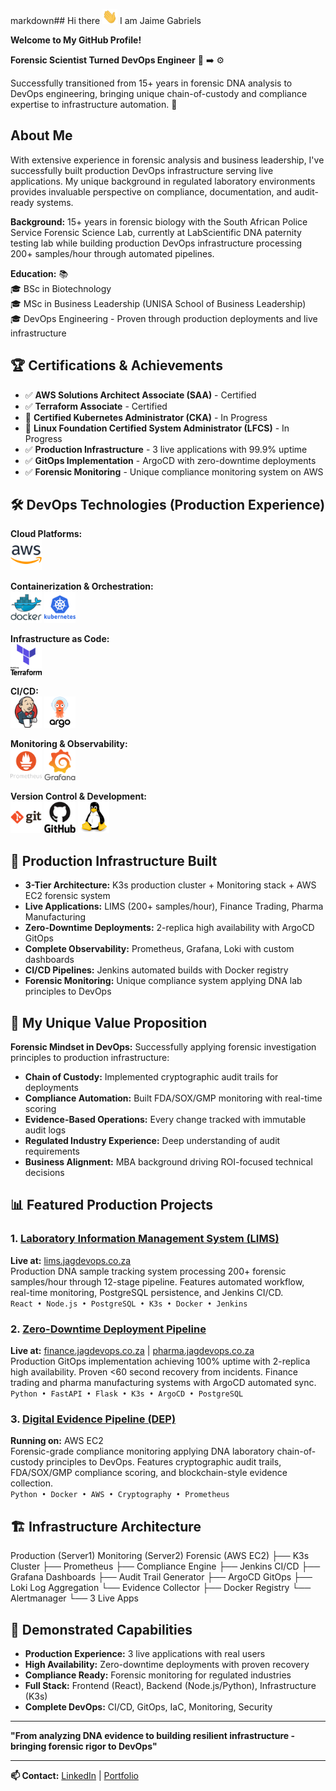 markdown## Hi there <img alt="Waving hand emoji" src="https://github.com/nelsonwenner/nelsonwenner/blob/master/waving-hand-emoji-animated.gif?raw=true" width="24px" height="24px"> I am Jaime Gabriels

**Welcome to My GitHub Profile!**

**Forensic Scientist Turned DevOps Engineer** 🔬 ➡️ ⚙️

Successfully transitioned from 15+ years in forensic DNA analysis to DevOps engineering, bringing unique chain-of-custody and compliance expertise to infrastructure automation. 🚀

## About Me

With extensive experience in forensic analysis and business leadership, I've successfully built production DevOps infrastructure serving live applications. My unique background in regulated laboratory environments provides invaluable perspective on compliance, documentation, and audit-ready systems.

**Background:** 15+ years in forensic biology with the South African Police Service Forensic Science Lab, currently at LabScientific DNA paternity testing lab while building production DevOps infrastructure processing 200+ samples/hour through automated pipelines.

**Education:** 📚  
🎓 BSc in Biotechnology  
🎓 MSc in Business Leadership (UNISA School of Business Leadership)  
🎓 DevOps Engineering - Proven through production deployments and live infrastructure

## 🏆 Certifications & Achievements

- ✅ **AWS Solutions Architect Associate (SAA)** - Certified
- ✅ **Terraform Associate** - Certified
- 🔄 **Certified Kubernetes Administrator (CKA)** - In Progress
- 🔄 **Linux Foundation Certified System Administrator (LFCS)** - In Progress
- ✅ **Production Infrastructure** - 3 live applications with 99.9% uptime
- ✅ **GitOps Implementation** - ArgoCD with zero-downtime deployments
- ✅ **Forensic Monitoring** - Unique compliance monitoring system on AWS

## 🛠️ DevOps Technologies (Production Experience)

**Cloud Platforms:**  
<img src="https://github.com/devicons/devicon/blob/master/icons/amazonwebservices/amazonwebservices-original-wordmark.svg" alt="AWS" width="50" height="50"/>

**Containerization & Orchestration:**  
<img src="https://github.com/devicons/devicon/blob/master/icons/docker/docker-original-wordmark.svg" alt="Docker" width="50" height="50"/> <img src="https://github.com/devicons/devicon/blob/master/icons/kubernetes/kubernetes-plain-wordmark.svg" alt="Kubernetes" width="50" height="50"/>

**Infrastructure as Code:**  
<img src="https://github.com/devicons/devicon/blob/master/icons/terraform/terraform-original-wordmark.svg" alt="Terraform" width="50" height="50"/>

**CI/CD:**  
<img src="https://github.com/devicons/devicon/blob/master/icons/jenkins/jenkins-original.svg" alt="Jenkins" width="50" height="50"/> <img src="https://github.com/devicons/devicon/blob/master/icons/argocd/argocd-original-wordmark.svg" alt="ArgoCD" width="50" height="50"/>

**Monitoring & Observability:**  
<img src="https://github.com/devicons/devicon/blob/master/icons/prometheus/prometheus-original-wordmark.svg" alt="Prometheus" width="50" height="50"/> <img src="https://github.com/devicons/devicon/blob/master/icons/grafana/grafana-original-wordmark.svg" alt="Grafana" width="50" height="50"/>

**Version Control & Development:**  
<img src="https://github.com/devicons/devicon/blob/master/icons/git/git-original-wordmark.svg" alt="Git" width="50" height="50"/> <img src="https://github.com/devicons/devicon/blob/master/icons/github/github-original-wordmark.svg" alt="GitHub" width="50" height="50"/> <img src="https://github.com/devicons/devicon/blob/master/icons/linux/linux-original.svg" alt="Linux" width="50" height="50"/>

## 🎯 Production Infrastructure Built

- **3-Tier Architecture:** K3s production cluster + Monitoring stack + AWS EC2 forensic system
- **Live Applications:** LIMS (200+ samples/hour), Finance Trading, Pharma Manufacturing
- **Zero-Downtime Deployments:** 2-replica high availability with ArgoCD GitOps
- **Complete Observability:** Prometheus, Grafana, Loki with custom dashboards
- **CI/CD Pipelines:** Jenkins automated builds with Docker registry
- **Forensic Monitoring:** Unique compliance system applying DNA lab principles to DevOps

## 🔬 My Unique Value Proposition

**Forensic Mindset in DevOps:** Successfully applying forensic investigation principles to production infrastructure:
- **Chain of Custody:** Implemented cryptographic audit trails for deployments
- **Compliance Automation:** Built FDA/SOX/GMP monitoring with real-time scoring
- **Evidence-Based Operations:** Every change tracked with immutable audit logs
- **Regulated Industry Experience:** Deep understanding of audit requirements
- **Business Alignment:** MBA background driving ROI-focused technical decisions

## 📊 Featured Production Projects

### **1. [Laboratory Information Management System (LIMS)](https://github.com/GABRIELS562/JAG-LABSCIENTIFIC-DNA)**
**Live at:** [lims.jagdevops.co.za](https://lims.jagdevops.co.za)  
Production DNA sample tracking system processing 200+ forensic samples/hour through 12-stage pipeline. Features automated workflow, real-time monitoring, PostgreSQL persistence, and Jenkins CI/CD.  
`React • Node.js • PostgreSQL • K3s • Docker • Jenkins`

### **2. [Zero-Downtime Deployment Pipeline](https://github.com/GABRIELS562/zero-downtime-pipeline)**
**Live at:** [finance.jagdevops.co.za](https://finance.jagdevops.co.za) | [pharma.jagdevops.co.za](https://pharma.jagdevops.co.za)  
Production GitOps implementation achieving 100% uptime with 2-replica high availability. Proven <60 second recovery from incidents. Finance trading and pharma manufacturing systems with ArgoCD automated sync.  
`Python • FastAPI • Flask • K3s • ArgoCD • PostgreSQL`

### **3. [Digital Evidence Pipeline (DEP)](https://github.com/GABRIELS562/digital-evidence-pipeline)**
**Running on:** AWS EC2  
Forensic-grade compliance monitoring applying DNA laboratory chain-of-custody principles to DevOps. Features cryptographic audit trails, FDA/SOX/GMP compliance scoring, and blockchain-style evidence collection.  
`Python • Docker • AWS • Cryptography • Prometheus`

## 🏗️ Infrastructure Architecture
Production (Server1)          Monitoring (Server2)         Forensic (AWS EC2)
├── K3s Cluster              ├── Prometheus              ├── Compliance Engine
├── Jenkins CI/CD            ├── Grafana Dashboards      ├── Audit Trail Generator
├── ArgoCD GitOps           ├── Loki Log Aggregation    └── Evidence Collector
├── Docker Registry         └── Alertmanager
└── 3 Live Apps

## 🌟 Demonstrated Capabilities

- **Production Experience:** 3 live applications with real users
- **High Availability:** Zero-downtime deployments with proven recovery
- **Compliance Ready:** Forensic monitoring for regulated industries
- **Full Stack:** Frontend (React), Backend (Node.js/Python), Infrastructure (K3s)
- **Complete DevOps:** CI/CD, GitOps, IaC, Monitoring, Security

---

**"From analyzing DNA evidence to building resilient infrastructure - bringing forensic rigor to DevOps"**

---

**📫 Contact:** [LinkedIn](https://linkedin.com/in/jaimegabriels) | [Portfolio](https://jagdevops.com)
